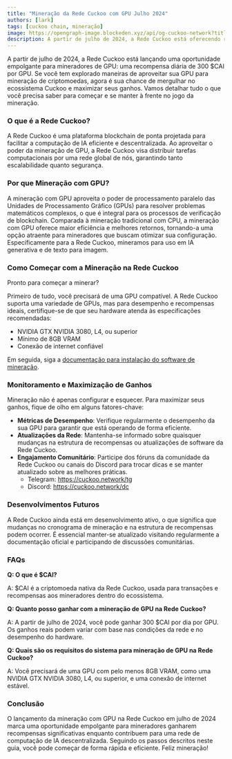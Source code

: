 ```yaml
---
title: "Mineração da Rede Cuckoo com GPU Julho 2024"
authors: [lark]
tags: [cuckoo chain, mineração]
image: https://opengraph-image.blockeden.xyz/api/og-cuckoo-network?title=Mineração%20da%20Rede%20Cuckoo%20com%20GPU%20Julho%202024
description: A partir de julho de 2024, a Rede Cuckoo está oferecendo recompensas diárias de 300 $CAI por GPU para mineradores. Mergulhe em nosso guia para aprender como configurar seu nó de mineração e começar a ganhar.
---
```


A partir de julho de 2024, a Rede Cuckoo está lançando uma oportunidade empolgante para mineradores de GPU: uma recompensa diária de 300 $CAI por GPU. Se você tem explorado maneiras de aproveitar sua GPU para mineração de criptomoedas, agora é sua chance de mergulhar no ecossistema Cuckoo e maximizar seus ganhos. Vamos detalhar tudo o que você precisa saber para começar e se manter à frente no jogo da mineração.

### O que é a Rede Cuckoo?

A Rede Cuckoo é uma plataforma blockchain de ponta projetada para facilitar a computação de IA eficiente e descentralizada. Ao aproveitar o poder da mineração de GPU, a Rede Cuckoo visa distribuir tarefas computacionais por uma rede global de nós, garantindo tanto escalabilidade quanto segurança.

### Por que Mineração com GPU?

A mineração com GPU aproveita o poder de processamento paralelo das Unidades de Processamento Gráfico (GPUs) para resolver problemas matemáticos complexos, o que é integral para os processos de verificação de blockchain. Comparada à mineração tradicional com CPU, a mineração com GPU oferece maior eficiência e melhores retornos, tornando-a uma opção atraente para mineradores que buscam otimizar sua configuração. Especificamente para a Rede Cuckoo, mineramos para uso em IA generativa e de texto para imagem.

### Como Começar com a Mineração na Rede Cuckoo

Pronto para começar a minerar?

Primeiro de tudo, você precisará de uma GPU compatível. A Rede Cuckoo suporta uma variedade de GPUs, mas para desempenho e recompensas ideais, certifique-se de que seu hardware atenda às especificações recomendadas:

- NVIDIA GTX NVIDIA 3080, L4, ou superior
- Mínimo de 8GB VRAM
- Conexão de internet confiável

Em seguida, siga a [documentação para instalação do software de mineração](/docs/cuckoo-ai/ai-node).

### Monitoramento e Maximização de Ganhos

Mineração não é apenas configurar e esquecer. Para maximizar seus ganhos, fique de olho em alguns fatores-chave:

- **Métricas de Desempenho**: Verifique regularmente o desempenho da sua GPU para garantir que está operando de forma eficiente.
- **Atualizações da Rede**: Mantenha-se informado sobre quaisquer mudanças na estrutura de recompensas ou atualizações de software da Rede Cuckoo.
- **Engajamento Comunitário**: Participe dos fóruns da comunidade da Rede Cuckoo ou canais do Discord para trocar dicas e se manter atualizado sobre as melhores práticas.
  - Telegram: https://cuckoo.network/tg
  - Discord: https://cuckoo.network/dc

### Desenvolvimentos Futuros

A Rede Cuckoo ainda está em desenvolvimento ativo, o que significa que mudanças no cronograma de mineração e na estrutura de recompensas podem ocorrer. É essencial manter-se atualizado visitando regularmente a documentação oficial e participando de discussões comunitárias.

### FAQs

**Q: O que é $CAI?**

A: $CAI é a criptomoeda nativa da Rede Cuckoo, usada para transações e recompensas aos mineradores dentro do ecossistema.

**Q: Quanto posso ganhar com a mineração de GPU na Rede Cuckoo?**

A: A partir de julho de 2024, você pode ganhar 300 $CAI por dia por GPU. Os ganhos reais podem variar com base nas condições da rede e no desempenho do hardware.

**Q: Quais são os requisitos do sistema para mineração de GPU na Rede Cuckoo?**

A: Você precisará de uma GPU com pelo menos 8GB VRAM, como uma NVIDIA GTX NVIDIA 3080, L4, ou superior, e uma conexão de internet estável.

### Conclusão

O lançamento da mineração com GPU na Rede Cuckoo em julho de 2024 marca uma oportunidade empolgante para mineradores ganharem recompensas significativas enquanto contribuem para uma rede de computação de IA descentralizada. Seguindo os passos descritos neste guia, você pode começar de forma rápida e eficiente. Feliz mineração!

